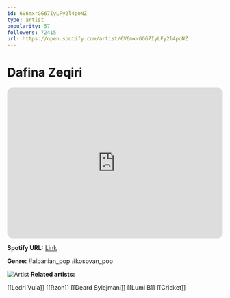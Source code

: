 ```yaml
---
id: 6V6mxrGG67IyLFy2l4poNZ
type: artist
popularity: 57
followers: 72415
url: https://open.spotify.com/artist/6V6mxrGG67IyLFy2l4poNZ
---
```

# Dafina Zeqiri

<iframe style="border-radius:12px" src="https://open.spotify.com/embed/artist/6V6mxrGG67IyLFy2l4poNZ" width="100%" height="352" frameBorder="0" allowfullscreen="" allow="autoplay; clipboard-write; encrypted-media; fullscreen; picture-in-picture" loading="lazy"></iframe>

**Spotify URL:** [Link](https://open.spotify.com/artist/6V6mxrGG67IyLFy2l4poNZ)

**Genre:**  #albanian_pop #kosovan_pop

![Artist](https://i.scdn.co/image/ab6761610000e5ebde7ec6c2539cd7d918ea488b)
**Related artists:**

[[Ledri Vula]]
[[Rzon]]
[[Deard Sylejmani]]
[[Lumi B]]
[[Cricket]]
